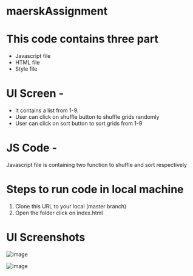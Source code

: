# maerskAssignment

# This code contains three part
- Javascript file
- HTML file
- Style file

# UI Screen -
- It contains a list from 1-9. 
- User can click on shuffle button to shuffle grids randomly
- User can click on sort button to sort grids from 1-9

# JS Code -
Javascript file is containing two function to shuffle and sort respectively


# Steps to run code in local machine
1. Clone this URL to your local (master branch)
2. Open the folder click on index.html

# UI Screenshots
![image](https://user-images.githubusercontent.com/33367123/126861121-11b8de98-c509-4dda-ba70-c9004805a639.png)

![image](https://user-images.githubusercontent.com/33367123/126828904-d048a547-4380-4c8d-86c0-7b5dd9537554.png)

